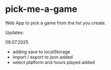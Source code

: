 # pick-me-a-game
Web App to pick a game from the list you create.


Updates:

09.07.2025
- adding save to localStorage
- import / export to json added
- select platform and hours played added